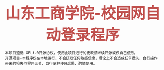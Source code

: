 ## <center><font size=20 color="#c0504d">山东工商学院-校园网自动登录程序</font></center>  
	本项目遵循 GPL3.0开源协议，使用此项目进行的更改清继续开源或仅自己使用。
	开源项目-本程序仅在本地运行，不会获取任何敏感信息，理论上不会造成任何损失，自行操作带来的损失与程序无关，自行承担使用后果，酌情使用。